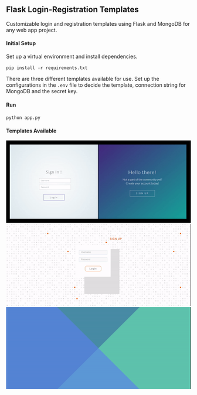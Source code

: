 ## Flask Login-Registration Templates 
Customizable login and registration templates using Flask and MongoDB for any web app project.

#### Initial Setup

Set up a virtual environment and install dependencies.
```
pip install -r requirements.txt
```
There are three different templates available for use. Set up the configurations in the `.env` file to decide the template, connection string for MongoDB and the secret key.<br>

#### Run 
```
python app.py
```

#### Templates Available

![Template1](docs/template1.gif)
![Template2](docs/template2.gif)
![Template3](docs/template3.gif)


